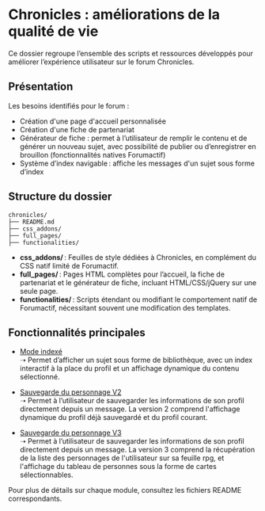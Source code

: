 # Chronicles : améliorations de la qualité de vie

Ce dossier regroupe l’ensemble des scripts et ressources développés pour améliorer l’expérience utilisateur sur le forum Chronicles.

## Présentation

Les besoins identifiés pour le forum :

- Création d'une page d'accueil personnalisée
- Création d'une fiche de partenariat
- Générateur de fiche : permet à l’utilisateur de remplir le contenu et de générer un nouveau sujet, avec possibilité de publier ou d’enregistrer en brouillon (fonctionnalités natives Forumactif)
- Système d’index navigable : affiche les messages d'un sujet sous forme d’index

## Structure du dossier

```
chronicles/
├── README.md
├── css_addons/
├── full_pages/
├── functionalities/
```

- **css_addons/** : Feuilles de style dédiées à Chronicles, en complément du CSS natif limité de Forumactif.
- **full_pages/** : Pages HTML complètes pour l’accueil, la fiche de partenariat et le générateur de fiche, incluant HTML/CSS/jQuery sur une seule page.
- **functionalities/** : Scripts étendant ou modifiant le comportement natif de Forumactif, nécessitant souvent une modification des templates.

## Fonctionnalités principales

- [Mode indexé](./functionalities/index_mode/README.md)  
  ➝ Permet d’afficher un sujet sous forme de bibliothèque, avec un index interactif à la place du profil et un affichage dynamique du contenu sélectionné.

- [Sauvegarde du personnage V2](./functionalities/save_character/v2/README.md)  
  ➝ Permet à l’utilisateur de sauvegarder les informations de son profil directement depuis un message. La version 2 comprend l'affichage dynamique du profil déjà sauvegardé et du profil courant.
  
- [Sauvegarde du personnage V3](./functionalities/save_character/v2/README.md)  
  ➝ Permet à l’utilisateur de sauvegarder les informations de son profil directement depuis un message. La version 3 comprend la récupération de la liste des personnages de l'utilisateur sur sa feuille rpg, et l'affichage du tableau de personnes sous la forme de cartes sélectionnables.

Pour plus de détails sur chaque module, consultez les fichiers README correspondants.
